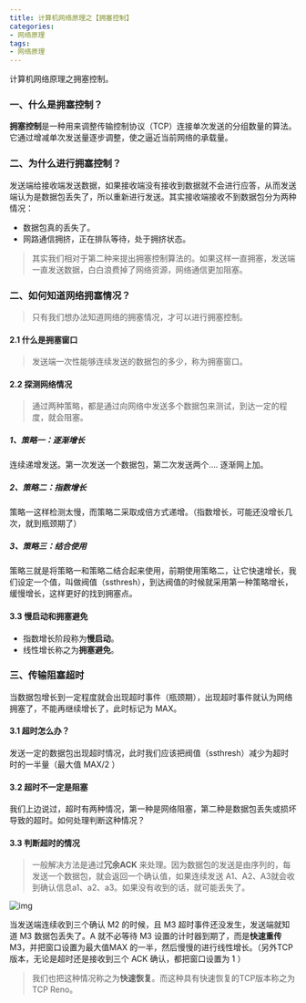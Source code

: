 ```yaml
---
title: 计算机网络原理之【拥塞控制】
categories:
- 网络原理
tags:
- 网络原理
---
```


计算机网络原理之拥塞控制。

<!--more-->



### 一、什么是拥塞控制？

**拥塞控制**是一种用来调整传输控制协议（TCP）连接单次发送的分组数量的算法。它通过增减单次发送量逐步调整，使之逼近当前网络的承载量。



### 二、为什么进行拥塞控制？

发送端给接收端发送数据，如果接收端没有接收到数据就不会进行应答，从而发送端认为是数据包丢失了，所以重新进行发送。其实接收端接收不到数据包分为两种情况：

- 数据包真的丢失了。
- 网路通信拥挤，正在排队等待，处于拥挤状态。

> 其实我们相对于第二种来提出拥塞控制算法的。如果这样一直拥塞，发送端一直发送数据，白白浪费掉了网络资源，网络通信更加阻塞。



### 二、如何知道网络拥塞情况？

> 只有我们想办法知道网络的拥塞情况，才可以进行拥塞控制。



#### 2.1 什么是拥塞窗口

> 发送端一次性能够连续发送的数据包的多少，称为拥塞窗口。



#### 2.2 探测网络情况

> 通过两种策略，都是通过向网络中发送多个数据包来测试，到达一定的程度，就会阻塞。



##### 1、策略一：逐渐增长

连续递增发送。第一次发送一个数据包，第二次发送两个.... 逐渐网上加。



##### 2、策略二：指数增长

策略一这样检测太慢，而策略二采取成倍方式递增。（指数增长，可能还没增长几次，就到瓶颈期了）



##### 3、策略三：结合使用

策略三就是将策略一和策略二结合起来使用，前期使用策略二，让它快速增长，我们设定一个值，叫做阀值（ssthresh），到达阀值的时候就采用第一种策略增长，缓慢增长，这样更好的找到拥塞点。



#### 3.3 慢启动和拥塞避免

- 指数增长阶段称为**慢启动**。
- 线性增长称之为**拥塞避免**。



### 三、传输阻塞超时

当数据包增长到一定程度就会出现超时事件（瓶颈期），出现超时事件就认为网络拥塞了，不能再继续增长了，此时标记为 MAX。



#### 3.1 超时怎么办？

发送一定的数据包出现超时情况，此时我们应该把阀值（ssthresh）减少为超时时的一半量（最大值 MAX/2 ）



#### 3.2 超时不一定是阻塞

我们上边说过，超时有两种情况，第一种是网络阻塞，第二种是数据包丢失或损坏导致的超时。如何处理判断这种情况？



#### 3.3 判断超时的情况

> 一般解决方法是通过**冗余ACK** 来处理。因为数据包的发送是由序列的，每发送一个数据包，就会返回一个确认值，如果连续发送 A1、A2、A3就会收到确认信息a1、a2、a3。如果没有收到的话，就可能丢失了。

![img](https://mmbiz.qpic.cn/mmbiz_png/gsQM61GSzINfuKCKn8IwibwelDSLQibRCtukuqbPb3U4namqva9qjgVhU7qfXOP2ZpGZSJzxgaZHKVbwCUic1UODQ/640?tp=webp&wxfrom=5&wx_lazy=1&wx_co=1)

当发送端连续收到三个确认 M2 的时候，且 M3 超时事件还没发生，发送端就知道 M3 数据包丢失了。A 就不必等待 M3 设置的计时器到期了，而是**快速重传** M3，并把窗口设置为最大值MAX 的一半，然后慢慢的进行线性增长。（另外TCP版本，无论是超时还是接收到三个 ACK 确认，都把窗口设置为 1 ）

> 我们也把这种情况称之为**快速恢复**。而这种具有快速恢复的TCP版本称之为TCP Reno。

















































